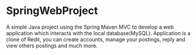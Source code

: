 # SpringWebProject

A simple Java project using the Spring Maven MVC to develop a web application which interacts with the local database(MySQL).
Application is a clone of Redit, you can create accounts, manage your postings, reply and view others postings and much more.
